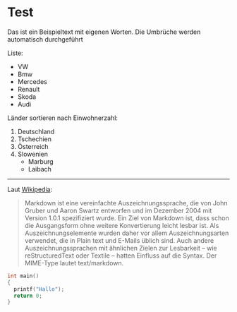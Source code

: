 # Test

Das ist ein Beispieltext mit eigenen Worten. Die Umbrüche werden automatisch durchgeführt

Liste:
* VW
* Bmw
* Mercedes
* Renault
* Skoda
* Audi

Länder sortieren nach Einwohnerzahl:
  1. Deutschland
  2. Tschechien
  3. Österreich
  4. Slowenien
      * Marburg
      * Laibach
---------------------------------------

Laut [Wikipedia](https://de.wikipedia.org/wiki/Markdown):

> Markdown ist eine vereinfachte Auszeichnungssprache, die von John Gruber und Aaron Swartz entworfen und im Dezember 2004 mit Version 1.0.1 spezifiziert wurde. Ein Ziel von Markdown ist, dass schon die Ausgangsform ohne weitere Konvertierung leicht lesbar ist. Als Auszeichnungselemente wurden daher vor allem Auszeichnungsarten verwendet, die in Plain text und E-Mails üblich sind. Auch andere Auszeichnungssprachen mit ähnlichen Zielen zur Lesbarkeit – wie reStructuredText oder Textile – hatten Einfluss auf die Syntax. Der MIME-Type lautet text/markdown.

```c
int main()
{
  printf("Hallo");
  return 0;
}
```
